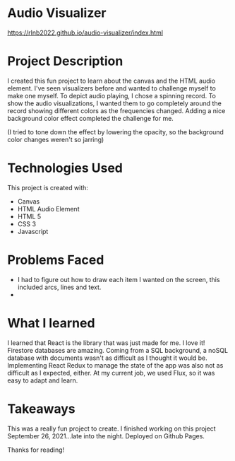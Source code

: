 # Audio Visualizer
https://rlnb2022.github.io/audio-visualizer/index.html

# Project Description

I created this fun project to learn about the canvas and the HTML audio element. I've seen visualizers before and wanted to challenge myself to make one myself. To depict audio playing, I chose a spinning record. To show the audio visualizations, I wanted them to go completely around the record showing different colors as the frequencies changed. Adding a nice background color effect completed the challenge for me.

(I tried to tone down the effect by lowering the opacity, so the background color changes weren't so jarring)

# Technologies Used

This project is created with:

* Canvas
* HTML Audio Element
* HTML 5
* CSS 3
* Javascript

# Problems Faced

* I had to figure out how to draw each item I wanted on the screen, this included arcs, lines and text.
* 

# What I learned

I learned that React is the library that was just made for me. I love it! Firestore databases are amazing. Coming from a SQL background, a noSQL database with documents wasn't as difficult as I thought it would be. Implementing React Redux to manage the state of the app was also not as difficult as I expected, either. At my current job, we used Flux, so it was easy to adapt and learn.

# Takeaways

This was a really fun project to create. I finished working on this project September 26, 2021...late into the night. Deployed on Github Pages.

Thanks for reading!
